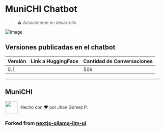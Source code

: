 # MuniCHI Chatbot

> ⚠️ Actualmente en desarrollo

![image](https://github.com/user-attachments/assets/1e0d5ce2-c662-4bd4-abb0-b24f331c9bb2)

## Versiones publicadas en el chatbot

| Versión | Link a HuggingFace | Cantidad de Conversaciones |
| ------- | ------------------ | -------------------------- |
| 0.1     |                    | 50k                        |

---

## MuniCHI

<div style="display: flex; align-items: center; height: fit-content;">
  <img src="https://avatars.githubusercontent.com/u/60937214?v=4" width="40" style="margin-right: 10px;"/>
  <span>Hecho con ❤️ por Jhan Gómez P.</span>
</div>

### Forked from [nextjs-ollama-llm-ui](https://github.com/jakobhoeg/nextjs-ollama-llm-ui)
